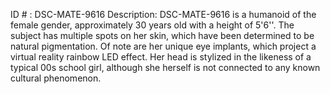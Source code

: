 ID # : DSC-MATE-9616
Description: DSC-MATE-9616 is a humanoid of the female gender, approximately 30 years old with a height of 5'6''. The subject has multiple spots on her skin, which have been determined to be natural pigmentation. Of note are her unique eye implants, which project a virtual reality rainbow LED effect. Her head is stylized in the likeness of a typical 00s school girl, although she herself is not connected to any known cultural phenomenon.
